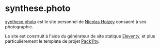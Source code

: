 # synthese.photo

[synthese.photo](https://synthese.photo/) est le site personnel de [Nicolas Hoizey](https://nicolas-hoizey.com/) consacré à ses photographie.

Le site est construit à l'aide du générateur de site statique [Eleventy](https://www.11ty.dev/), et plus particulièrement le template de projet [Pack11ty](https://pack11ty.dev/).
